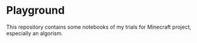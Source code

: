 # Playground

This repository contains some notebooks of my trials for Minecraft project, especially an algorism.

